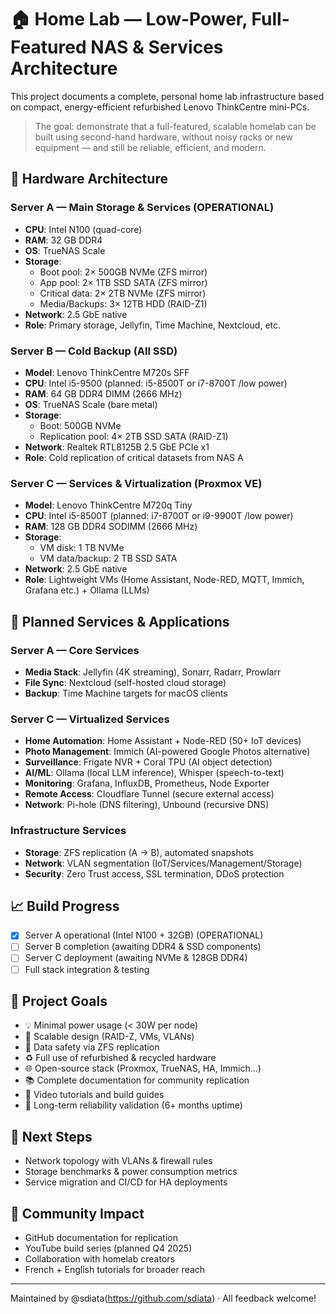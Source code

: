 # 🏠 Home Lab — Low-Power, Full-Featured NAS & Services Architecture

This project documents a complete, personal home lab infrastructure based on compact, energy-efficient refurbished Lenovo ThinkCentre mini-PCs.

> The goal: demonstrate that a full-featured, scalable homelab can be built using second-hand hardware, without noisy racks or new equipment — and still be reliable, efficient, and modern.

## 🔧 Hardware Architecture

### Server A — Main Storage & Services (OPERATIONAL)
- **CPU**: Intel N100 (quad-core)
- **RAM**: 32 GB DDR4
- **OS**: TrueNAS Scale
- **Storage**:
  - Boot pool: 2× 500GB NVMe (ZFS mirror)
  - App pool: 2× 1TB SSD SATA (ZFS mirror)
  - Critical data: 2× 2TB NVMe (ZFS mirror)
  - Media/Backups: 3× 12TB HDD (RAID-Z1)
- **Network**: 2.5 GbE native
- **Role**: Primary storage, Jellyfin, Time Machine, Nextcloud, etc.

### Server B — Cold Backup (All SSD)
- **Model**: Lenovo ThinkCentre M720s SFF
- **CPU**: Intel i5-9500 (planned: i5-8500T or i7-8700T /low power)
- **RAM**: 64 GB DDR4 DIMM (2666 MHz)
- **OS**: TrueNAS Scale (bare metal)
- **Storage**:
  - Boot: 500GB NVMe
  - Replication pool: 4× 2TB SSD SATA (RAID-Z1)
- **Network**: Realtek RTL8125B 2.5 GbE PCIe x1
- **Role**: Cold replication of critical datasets from NAS A

### Server C — Services & Virtualization (Proxmox VE)
- **Model**: Lenovo ThinkCentre M720q Tiny
- **CPU**: Intel i5-8500T (planned: i7-8700T or i9-9900T /low power)
- **RAM**: 128 GB DDR4 SODIMM (2666 MHz)
- **Storage**:
  - VM disk: 1 TB NVMe
  - VM data/backup: 2 TB SSD SATA
- **Network**: 2.5 GbE native
- **Role**: Lightweight VMs (Home Assistant, Node-RED, MQTT, Immich, Grafana etc.) + Ollama (LLMs)

## 🚀 Planned Services & Applications

### **Server A — Core Services**
* **Media Stack**: Jellyfin (4K streaming), Sonarr, Radarr, Prowlarr
* **File Sync**: Nextcloud (self-hosted cloud storage)
* **Backup**: Time Machine targets for macOS clients

### **Server C — Virtualized Services**
* **Home Automation**: Home Assistant + Node-RED (50+ IoT devices)
* **Photo Management**: Immich (AI-powered Google Photos alternative)
* **Surveillance**: Frigate NVR + Coral TPU (AI object detection)
* **AI/ML**: Ollama (local LLM inference), Whisper (speech-to-text)
* **Monitoring**: Grafana, InfluxDB, Prometheus, Node Exporter
* **Remote Access**: Cloudflare Tunnel (secure external access)
* **Network**: Pi-hole (DNS filtering), Unbound (recursive DNS)

### **Infrastructure Services**
* **Storage**: ZFS replication (A → B), automated snapshots
* **Network**: VLAN segmentation (IoT/Services/Management/Storage)
* **Security**: Zero Trust access, SSL termination, DDoS protection

## 📈 Build Progress
- [x] Server A operational (Intel N100 + 32GB) (OPERATIONAL)
- [ ] Server B completion (awaiting DDR4 & SSD components)
- [ ] Server C deployment (awaiting NVMe & 128GB DDR4)
- [ ] Full stack integration & testing

## 🎯 Project Goals

- 💡 Minimal power usage (< 30W per node)
- 🧩 Scalable design (RAID-Z, VMs, VLANs)
- 🔐 Data safety via ZFS replication
- ♻️ Full use of refurbished & recycled hardware
- 🌐 Open-source stack (Proxmox, TrueNAS, HA, Immich...)
- 📚 Complete documentation for community replication
- 🎥 Video tutorials and build guides
- 🔬 Long-term reliability validation (6+ months uptime)

## 🧪 Next Steps

- Network topology with VLANs & firewall rules
- Storage benchmarks & power consumption metrics
- Service migration and CI/CD for HA deployments

## 🌟 Community Impact
- GitHub documentation for replication
- YouTube build series (planned Q4 2025)
- Collaboration with homelab creators
- French + English tutorials for broader reach
---

Maintained by @sdiata(https://github.com/sdiata) · All feedback welcome!

